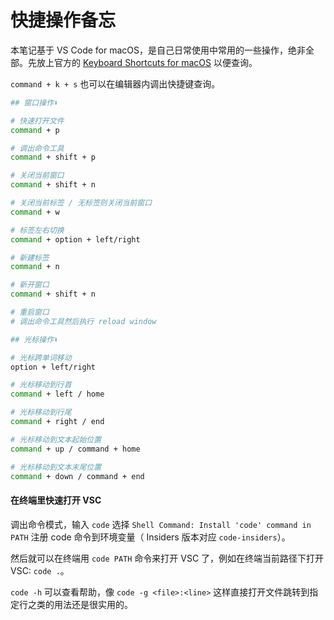 # 快捷操作备忘

本笔记基于 VS Code for macOS，是自己日常使用中常用的一些操作，绝非全部。先放上官方的 [Keyboard Shortcuts for macOS](https://code.visualstudio.com/shortcuts/keyboard-shortcuts-macos.pdf) 以便查询。

`command + k + s` 也可以在编辑器内调出快捷键查询。

```bash
## 窗口操作⬇️

# 快速打开文件
command + p

# 调出命令工具
command + shift + p

# 关闭当前窗口
command + shift + n

# 关闭当前标签 / 无标签则关闭当前窗口
command + w

# 标签左右切换
command + option + left/right

# 新建标签
command + n

# 新开窗口
command + shift + n

# 重启窗口
# 调出命令工具然后执行 reload window

## 光标操作⬇️

# 光标跨单词移动
option + left/right

# 光标移动到行首
command + left / home

# 光标移动到行尾
command + right / end

# 光标移动到文本起始位置
command + up / command + home

# 光标移动到文本末尾位置
command + down / command + end

```

#### 在终端里快速打开 VSC

调出命令模式，输入 `code` 选择 `Shell Command: Install 'code' command in PATH` 注册 code 命令到环境变量（ Insiders 版本对应 `code-insiders`）。

然后就可以在终端用 `code PATH` 命令来打开 VSC 了，例如在终端当前路径下打开 VSC: `code .`。

`code -h` 可以查看帮助，像 `code -g <file>:<line>` 这样直接打开文件跳转到指定行之类的用法还是很实用的。
